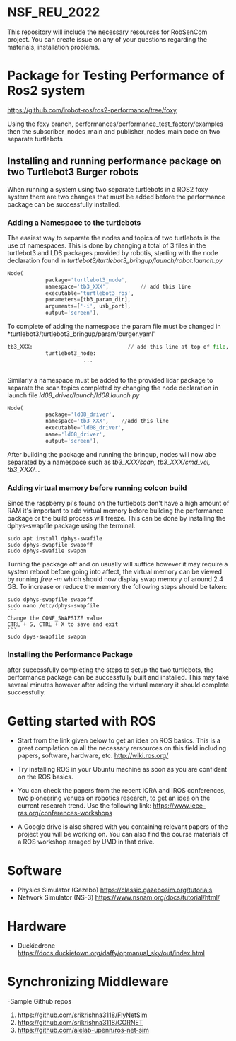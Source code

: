 # NSF_REU_2022
This repository will include the necessary resources for RobSenCom project. You can create issue on any of your questions regarding the materials, installation problems.

# Package for Testing Performance of Ros2 system
https://github.com/irobot-ros/ros2-performance/tree/foxy

Using the foxy branch, performances/performance_test_factory/examples then the subscriber_nodes_main and publisher_nodes_main code on two separate turtlebots

## Installing and running performance package on two Turtlebot3 Burger robots
When running a system using two separate turtlebots in a ROS2 foxy system there are two changes that must be added before the performance package can be successfully installed. 

### Adding a Namespace to the turtlebots
The easiest way to separate the nodes and topics of two turtlebots is the use of namespaces. This is done by changing a total of 3 files in the turtlebot3 and LDS packages provided by robotis, starting with the node declaration found in *turtlebot3/turtlebot3_bringup/launch/robot.launch.py*
```python
Node(
            package='turtlebot3_node',
            namespace='tb3_XXX',          // add this line
            executable='turtlebot3_ros',
            parameters=[tb3_param_dir],
            arguments=['-i', usb_port],
            output='screen'),
```
To complete of adding the namespace the param file must be changed in *turtlebot3/turtlebot3_bringup/param/burger.yaml'
```python
tb3_XXX:                              // add this line at top of file, properly indent following lines
            turtlebot3_node:
                        ...
            
```
Similarly a namespace must be added to the provided lidar package to separate the scan topics completed by changing the node declaration in launch file *ld08_driver/launch/ld08.launch.py*
```python
Node(
            package='ld08_driver',
            namespace='tb3_XXX',    //add this line
            executable='ld08_driver',
            name='ld08_driver',
            output='screen'),
```
After building the package and running the bringup, nodes will now abe separated by a namespace such as *tb3_XXX/scan, tb3_XXX/cmd_vel, tb3_XXX/...*

### Adding virtual memory before running colcon build
Since the raspberry pi's found on the turtlebots don't have a high amount of RAM it's important to add virtual memory before building the performance package or the build process will freeze. This can be done by installing the dphys-swapfile package using the terminal.
```
sudo apt install dphys-swafile
sudo dphys-swapfile swapoff
sudo dphys-swafile swapon
```
Turning the package off and on usually will suffice however it may require a system reboot before going into affect, the virtual memory can be viewed by running *free -m* which should now display swap memory of around 2.4 GB. To increase or reduce the memory the following steps should be taken:
````
sudo dphys-swapfile swapoff
sudo nano /etc/dphys-swapfile
```
Change the CONF_SWAPSIZE value
CTRL + S, CTRL + X to save and exit
```
sudo dpys-swapfile swapon
````
### Installing the Performance Package
after successfully completing the steps to setup the two turtlebots, the performance package can be successfully built and installed. This may take several minutes however after adding the virtual memory it should complete successfully.

# Getting started with ROS
- Start from the link given below to get an idea on ROS basics. This is a great compilation on all the necessary rersources on this field including papers, software, hardware, etc.
http://wiki.ros.org/
- Try installing ROS in your Ubuntu machine as soon as you are confident on the ROS basics.

- You can check the papers from the recent ICRA and IROS conferences, two pioneering venues on robotics research, to get an idea on the current research trend. Use the following link:
https://www.ieee-ras.org/conferences-workshops

- A Google drive is also shared with you containing relevant papers of the project you will be working on. You can also find the course materials of a ROS workshop arraged by UMD in that drive.

# Software
- Physics Simulator (Gazebo)
https://classic.gazebosim.org/tutorials
- Network Simulator (NS-3)
https://www.nsnam.org/docs/tutorial/html/

# Hardware
- Duckiedrone
https://docs.duckietown.org/daffy/opmanual_sky/out/index.html

# Synchronizing Middleware 
-Sample Github repos
1. https://github.com/srikrishna3118/FlyNetSim
2. https://github.com/srikrishna3118/CORNET
3. https://github.com/alelab-upenn/ros-net-sim
